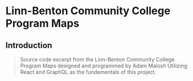 # Linn-Benton Community College Program Maps

## Introduction

> Source code excerpt from the Linn-Benton Community College Program Maps designed and programmed by Adam Malosh
> Utilizing React and GraphQL as the fundamentals of this project.